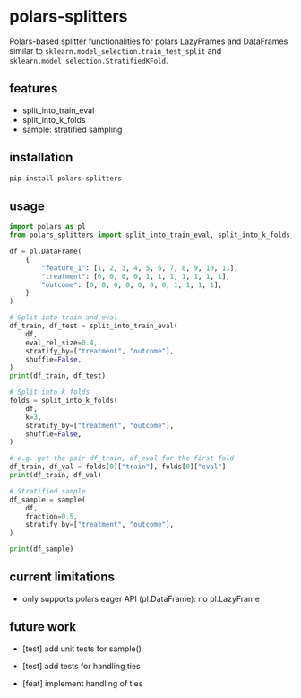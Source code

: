 # polars-splitters

Polars-based splitter functionalities for polars LazyFrames and DataFrames similar to `sklearn.model_selection.train_test_split` and `sklearn.model_selection.StratifiedKFold`.

## features

- split_into_train_eval
- split_into_k_folds
- sample: stratified sampling

## installation

```bash
pip install polars-splitters
```

## usage

```python
import polars as pl
from polars_splitters import split_into_train_eval, split_into_k_folds, sample

df = pl.DataFrame(
    {
        "feature_1": [1, 2, 3, 4, 5, 6, 7, 8, 9, 10, 11],
        "treatment": [0, 0, 0, 0, 1, 1, 1, 1, 1, 1, 1],
        "outcome": [0, 0, 0, 0, 0, 0, 0, 1, 1, 1, 1],
    }
)

# Split into train and eval
df_train, df_test = split_into_train_eval(
    df,
    eval_rel_size=0.4,
    stratify_by=["treatment", "outcome"],
    shuffle=False,
)
print(df_train, df_test)

# Split into k folds
folds = split_into_k_folds(
    df,
    k=3,
    stratify_by=["treatment", "outcome"],
    shuffle=False,
)

# e.g. get the pair df_train, df_eval for the first fold
df_train, df_val = folds[0]["train"], folds[0]["eval"]
print(df_train, df_val)

# Stratified sample
df_sample = sample(
    df,
    fraction=0.5,
    stratify_by=["treatment", "outcome"],
)

print(df_sample)
```

## current limitations

- only supports polars eager API (pl.DataFrame): no pl.LazyFrame

## future work

- [test] add unit tests for sample()

- [test] add tests for handling ties

- [feat] implement handling of ties
